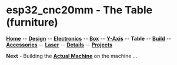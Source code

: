 # esp32_cnc20mm - The Table (furniture)

**[Home](readme.md)** --
**[Design](design.md)** --
**[Electronics](electronics.md)** --
**[Box](box.md)** --
**[Y-Axis](y_axis.md)** --
**Table** --
**[Build](build.md)** --
**[Accessories](accessories.md)** --
**[Laser](laser.md)** --
**[Details](details.md)** --
**[Projects](projects.md)**


**Next** - Building the [**Actual Machine**](build.md) on the machine ...